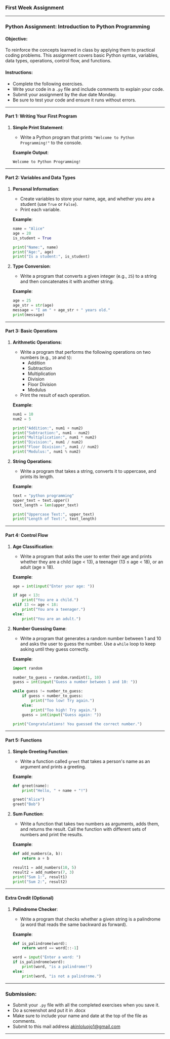 ### First Week Assignment
---

### **Python Assignment: Introduction to Python Programming**

#### **Objective**:
To reinforce the concepts learned in class by applying them to practical coding problems. This assignment covers basic Python syntax, variables, data types, operations, control flow, and functions.

#### **Instructions**:
- Complete the following exercises.
- Write your code in a `.py` file and include comments to explain your code.
- Submit your assignment by the due date Monday.
- Be sure to test your code and ensure it runs without errors.

---

#### **Part 1: Writing Your First Program**
1. **Simple Print Statement**:
   - Write a Python program that prints `"Welcome to Python Programming!"` to the console.

   **Example Output**:
   ```
   Welcome to Python Programming!
   ```

---

#### **Part 2: Variables and Data Types**
1. **Personal Information**:
   - Create variables to store your name, age, and whether you are a student (use `True` or `False`).
   - Print each variable.

   **Example**:
   ```python
   name = "Alice"
   age = 20
   is_student = True

   print("Name:", name)
   print("Age:", age)
   print("Is a student:", is_student)
   ```

2. **Type Conversion**:
   - Write a program that converts a given integer (e.g., `25`) to a string and then concatenates it with another string.

   **Example**:
   ```python
   age = 25
   age_str = str(age)
   message = "I am " + age_str + " years old."
   print(message)
   ```

---

#### **Part 3: Basic Operations**
1. **Arithmetic Operations**:
   - Write a program that performs the following operations on two numbers (e.g., `10` and `5`):
     - Addition
     - Subtraction
     - Multiplication
     - Division
     - Floor Division
     - Modulus
   - Print the result of each operation.

   **Example**:
   ```python
   num1 = 10
   num2 = 5

   print("Addition:", num1 + num2)
   print("Subtraction:", num1 - num2)
   print("Multiplication:", num1 * num2)
   print("Division:", num1 / num2)
   print("Floor Division:", num1 // num2)
   print("Modulus:", num1 % num2)
   ```

2. **String Operations**:
   - Write a program that takes a string, converts it to uppercase, and prints its length.

   **Example**:
   ```python
   text = "python programming"
   upper_text = text.upper()
   text_length = len(upper_text)

   print("Uppercase Text:", upper_text)
   print("Length of Text:", text_length)
   ```

---

#### **Part 4: Control Flow**
1. **Age Classification**:
   - Write a program that asks the user to enter their age and prints whether they are a child (age < 13), a teenager (13 ≤ age < 18), or an adult (age ≥ 18).

   **Example**:
   ```python
   age = int(input("Enter your age: "))

   if age < 13:
       print("You are a child.")
   elif 13 <= age < 18:
       print("You are a teenager.")
   else:
       print("You are an adult.")
   ```

2. **Number Guessing Game**:
   - Write a program that generates a random number between 1 and 10 and asks the user to guess the number. Use a `while` loop to keep asking until they guess correctly.

   **Example**:
   ```python
   import random

   number_to_guess = random.randint(1, 10)
   guess = int(input("Guess a number between 1 and 10: "))

   while guess != number_to_guess:
       if guess < number_to_guess:
           print("Too low! Try again.")
       else:
           print("Too high! Try again.")
       guess = int(input("Guess again: "))

   print("Congratulations! You guessed the correct number.")
   ```

---

#### **Part 5: Functions**
1. **Simple Greeting Function**:
   - Write a function called `greet` that takes a person's name as an argument and prints a greeting.

   **Example**:
   ```python
   def greet(name):
       print("Hello, " + name + "!")

   greet("Alice")
   greet("Bob")
   ```

2. **Sum Function**:
   - Write a function that takes two numbers as arguments, adds them, and returns the result. Call the function with different sets of numbers and print the results.

   **Example**:
   ```python
   def add_numbers(a, b):
       return a + b

   result1 = add_numbers(10, 5)
   result2 = add_numbers(7, 3)
   print("Sum 1:", result1)
   print("Sum 2:", result2)
   ```

---

#### **Extra Credit (Optional)**
1. **Palindrome Checker**:
   - Write a program that checks whether a given string is a palindrome (a word that reads the same backward as forward).

   **Example**:
   ```python
   def is_palindrome(word):
       return word == word[::-1]

   word = input("Enter a word: ")
   if is_palindrome(word):
       print(word, "is a palindrome!")
   else:
       print(word, "is not a palindrome.")
   ```

---

### **Submission**:
- Submit your `.py` file with all the completed exercises when you save it.
- Do a screenshot and put it in .docx
- Make sure to include your name and date at the top of the file as comments.
- Submit to this mail address akinloluojo1@gmail.com

---

